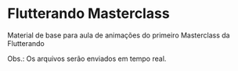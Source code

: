 # Flutterando Masterclass
Material de base para aula de animações do primeiro Masterclass da Flutterando

Obs.: Os arquivos serão enviados em tempo real.